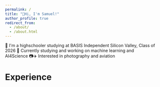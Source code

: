 ```yaml
---
permalink: /
title: "👋Hi, I'm Samuel!"
author_profile: true
redirect_from: 
  - /about/
  - /about.html
---
```


🏫 I'm a highschooler studying at BASIS Independent Silicon Valley, Class of 2026
📖 Currently studying and working on machine learning and AI4Science
📷✈️ Interested in photography and aviation

Experience
======

